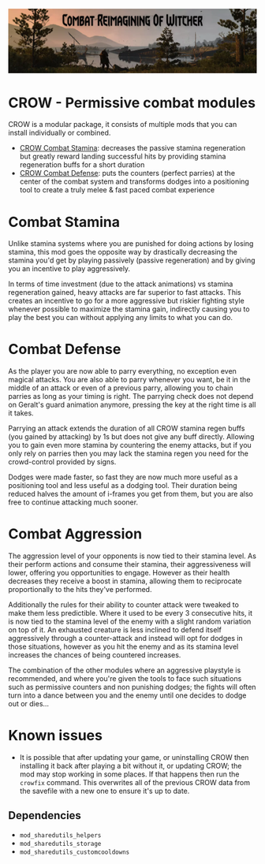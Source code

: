 ![header](docs/header.webp)
# CROW - Permissive combat modules
CROW is a modular package, it consists of multiple mods that you can install individually or combined.

- [CROW Combat Stamina](https://github.com/Aelto/tw3-crow/blob/master/src/modCrowCombatStamina/README.md): decreases the passive stamina regeneration but greatly reward landing successful hits by providing stamina regeneration buffs for a short duration
- [CROW Combat Defense](https://github.com/Aelto/tw3-crow/blob/master/src/modCrowCombatDefense/README.md): puts the counters (perfect parries) at the center of the combat system and transforms dodges into a positioning tool to create a truly melee & fast paced combat experience

# Combat Stamina
Unlike stamina systems where you are punished for doing actions by losing stamina, this mod goes the opposite way by drastically decreasing the stamina you'd get by playing passively (passive regeneration) and by giving you an incentive to play aggressively.

In terms of time investment (due to the attack animations) vs stamina regeneration gained, heavy attacks are far superior to fast attacks. This creates an incentive to go for a more aggressive but riskier fighting style whenever possible to maximize the stamina gain, indirectly causing you to play the best you can without applying any limits to what you can do.

# Combat Defense
As the player you are now able to parry everything, no exception even magical attacks. You are also able to parry whenever you want, be it in the middle of an attack or even of a previous parry, allowing you to chain parries as long as your timing is right. The parrying check does not depend on Geralt's guard animation anymore, pressing the key at the right time is all it takes.

Parrying an attack extends the duration of all CROW stamina regen buffs (you gained by attacking) by 1s but does not give any buff directly. Allowing you to gain even more stamina by countering the enemy attacks, but if you only rely on parries then you may lack the stamina regen you need for the crowd-control provided by signs.

Dodges were made faster, so fast they are now much more useful as a positioning tool and less useful as a dodging tool. Their duration being reduced halves the amount of i-frames you get from them, but you are also free to continue attacking much sooner.

# Combat Aggression
The aggression level of your opponents is now tied to their stamina level. As their perform actions and consume their stamina, their aggressiveness will lower, offering you opportunities to engage. However as their health decreases they receive a boost in stamina, allowing them to reciprocate proportionally to the hits they've performed.

Additionally the rules for their ability to counter attack were tweaked to make them less predictible. Where it used to be every 3 consecutive hits, it is now tied to the stamina level of the enemy with a slight random variation on top of it. An exhausted creature is less inclined to defend itself aggressively through a counter-attack and instead will opt for dodges in those situations, however as you hit the enemy and as its stamina level increases the chances of being countered increases.

The combination of the other modules where an aggressive playstyle is recommended, and where you're given the tools to face such situations such as permissive counters and non punishing dodges; the fights will often turn into a dance between you and the enemy until one decides to dodge out or dies...

# Known issues
 - It is possible that after updating your game, or uninstalling CROW then installing it back after playing a bit without it, or updating CROW; the mod may stop working in some places. If that happens then run the `crowfix` command. This overwrites all of the previous CROW data from the savefile with a new one to ensure it's up to date.

## Dependencies
 - `mod_sharedutils_helpers`
 - `mod_sharedutils_storage`
 - `mod_sharedutils_customcooldowns`
